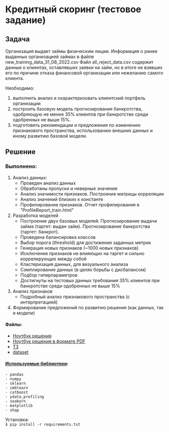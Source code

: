 # Кредитный скоринг (тестовое задание) 

## Задача
Организация выдает займы физическим лицам. Информация о ранее выданных организацией займах в файле new_training_data_31_08_2022.csv Файл all_reject_data.csv содержит данные о клиентах, оставлявших заявки на займ, но в итоге не взявших его по причине отказа финансовой организации или нежеланию самого клиента.

Необходимо:
1. выполнить анализ и охарактеризовать клиентский портфель организации  
2. построить базовую модель прогнозирования банкротства, одобряющую не менее 35% клиентов при банкротстве среди одобренных не выше 15%.  
3. подготовить рекомендации и предложения по изменению признакового пространства, использованию внешних данных и иному развитию базовой модели.  
 
## Решение
### Выполнено:
1. Анализ данных:
    - Проведен анализ данных
    - Обработаны пропуски и неверные значения
    - Анализ значимости признаков. Построение матрицы корреляции
    - Анализ значений близких к константе
    - Профилирование признаков. Отчет профилирования в "ProfileReport_train.html"  
2. Разработка моделей
    - Построение двух базовых моделей: Прогнозирование выдачи займа (таргет: выдан займ). Прогнозирование банкротства (таргет: банкрот).
    - Проведена балансировка классов
    - Выбор порога (threshold) для достижения заданных метрик
    - Генерация новых признаков (~1000 новых признаков)
    - Исключение признаков не влияющих на таргет и сильно коррелирующих между собой
    - Кластеризация данных, для визуального анализа
    - Сэмплирование данных (в целях борьбы с дисбалансом)
    - Подбор гиперпараметров
    - Достигнуты на тестовых данных требования 35% клиентов при банкротстве среди одобренных не выше 15%
3. Анализ признаков  
    - Подробный анализ признакового пространства (с интерпретацией)
4. Формирование предложений по развитию решения (как данных, так и модели) 

#### Файлы:
- [Ноутбук решения](credit_scoring.ipynb)
- [Ноутбук решения в формате PDF](credit_scoring.pdf)
- [ТЗ](task.pdf)
- [dataset](datasets)

#### [Используемые библиотеки](requirements.txt):
    - pandas
    - numpy
    - sklearn
    - imblearn
    - catboost
    - ydata_profiling
    - seaborn
    - matplotlib
    - shap

Установка:  
    ```$ pip install -r requirements.txt```

